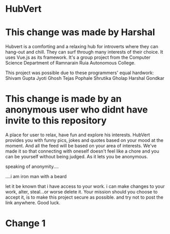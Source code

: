 # HubVert

# This change was made by Harshal

Hubvert is a comforting and a relaxing hub for introverts where they can hang-out and chill.
They can surf through many interests of their choice.
It uses Vue.js as its framework.
It's a group project from the Computer Science Department of Ramnarain Ruia Autonomous College.

This project was possible due to these programmers' equal hardwork:
Shivam Gupta
Jyoti Ghosh
Tejas Pophale
Shrutika Gholap
Harshal Gondkar

# This change is made by an anonymous user who didnt have invite to this repository

A place for user to relax, have fun and explore his interests. HubVert provides you with funny pics, jokes and quotes based on your mood at the moment. And all the feed will be based on your area of interests. We've made it so that connecting with oneself doesn't feel like a chore and you can be yourself without being judged. As it lets you be anonymous.

speaking of anonymity....

....i am iron man with a beard

let it be known that i have access to your work. i can make changes to your work, alter, steal...or worse delete it.
Your mission should you choose to accept it, is to make this project secure as possible. and try not to post the link anywhere.
Good luck.

# Change 1
